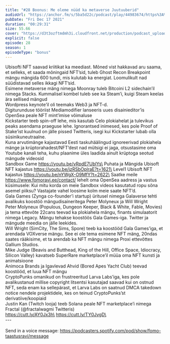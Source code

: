 ```yaml
---
title: "#28 Boonus: Me oleme nüüd ka metaverse Juutuuberid"
audioUrl: "https://anchor.fm/s/5ba5d22c/podcast/play/44983674/https%3A%2F%2Fd3ctxlq1ktw2nl.cloudfront.net%2Fstaging%2F2021-11-17%2F1372e3e1-5a01-fcd3-a48f-1cec8452f690.m4a"
pubDate: "Fri Dec 17 2021"
duration: "00:29:31"
size: 55.66 
cover: "https://d3t3ozftmdmh3i.cloudfront.net/production/podcast_uploaded_episode400/15275939/15275939-1639727220772-9aeb14afc0c3c.jpg"
explicit: false
episode: 28
season: 1
episodeType: "bonus"
---
```


Ubisofti NFT saavad kriitikat ka meediast. Mõned vist hakkavad aru saama, et selleks, et saada mõningaid NFT’sid, tuleb Ghost Recon Breakpoint mängu mängida 600 tundi, mis kulutab ka energiat. Loomulikult nad süüdistavad selles ikkagi NFT’sid.\
Esimene metaverse mäng nimega Moonray tuleb Bitcoini L2 sidechain’il nimega Stacks. Kummalisel kombel tuleb see ka Steam’i, kuigi Steam keelas ära sellised mängud\
Wordpress keynote’il oli teemaks Web3 ja NFT-d.\
Digiturunduse tööriist Mediamodifier lanseeris uues disainieditor’is OpenSea peale NFT mint’imise võimaluse\
Kickstarter teeb spin-off lehe, mis kasutab Celo plokiahelat ja tulevikus peaks asendama praeguse lehe. Ignorantsed inimesed, kes pole Proof of Stake’ist kuulnud on jälle pissed Twitteris, isegi kui Kickstarter lubab olla süsinikuneutraalne.\
Kuna arvutimänge kajastavad Eesti taskuhäälingud ignoreerivad plokiahela mänge ja krüptorahadest/NFT’dest nad mütsigi ei jaga, otsustasime oma Youtube kanali teha, kuhu plaanime üles laadida ainult krüptoga seotud mängude videosid\
Sandbox Game https://youtu.be/vRpdE7UblYs\
Puhata ja Mängida Ubisoft NFT kajastus https://youtu.be/jzRSbOplraE?t=1621\
Level1 Ubisoft NFT kajastus https://youtu.be/nYWgX-O9MfY?t=2622\
Saatke meile https://www.fomoravi.ee/contact/ lehelt oma OpenSea aadress ja vastus küsimusele: Kui mitu korda on meie Sandbox videos kasutatud ropu sõna asemel piiksu? Vastajate vahel loosime kolm meie saate NFT’d.\
Gala Games (Zynga co-founder’i startup) üritusel nimega Galaverse tehti avalikuks koostöö mängudisaineritega Peter Molyneux ja Will Wright\
Peter Molyneux (Populous, Dungeon Keeper, Black & White, Fable, Movies) ja tema ettevõte 22cans teevad ka plokiahela mängu, finants simulaatorit nimega Legacy. Mängu tehakse koostöös Gala Games-iga. Twitter ja mängude meedia on jälle leekides.\
Will Wright (SimCity, The Sims, Spore) teeb ka koostööd Gala Games’iga, et arendada VOXverse mängu. See ei ole tema esimene NFT mäng, 20ndas saates rääkisime, et ta arendab ka NFT mängu nimega Proxi ettevõttes Gallium Studios.\
Mike Judge (Beavis and Butthead, King of the Hill, Office Space, Idiocracy, Silicon Valley) kavatseb SuperRare marketplace’il müüa oma NFT kunsti ja animatsioone\
Animoca Brands ja Igavlevad Ahvid (Bored Apes Yacht Club) teevad koostööd, et luua NFT mängu\
CryptoPunks omanikud on frustreeritud Larva Labs’iga, kes pole avalikustanud millise copyright litsentsi kasutajad saavad kui on ostnud NFT, seda enam ka sellepärast, et Larva Labs on saatnud DMCA takedown notice nendele projektidele, kes on teinud CryptoPunks’st derivatiive/koopiaid\
Justin Kan (Twitch looja) teeb Solana peale NFT marketplace’i nimega Fractal (@fractalwagmi Twitteris)\
https://cutt.ly/AY0Jx3h\
https://cutt.ly/TY0JvgD\
\
--- \
\
Send in a voice message: https://podcasters.spotify.com/pod/show/fomo-taastusravi/message